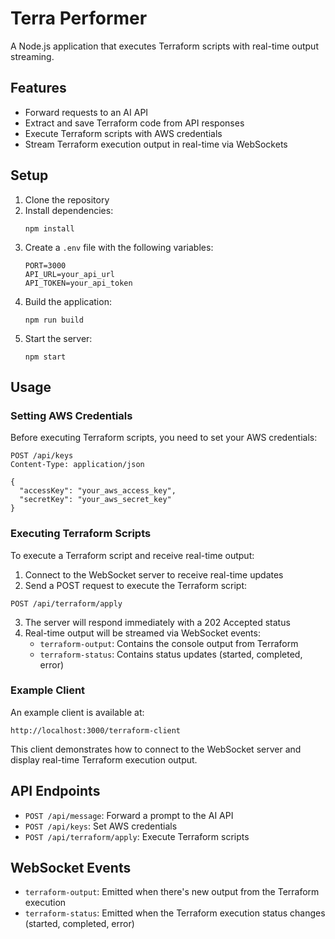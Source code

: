 # Terra Performer

A Node.js application that executes Terraform scripts with real-time output streaming.

## Features

- Forward requests to an AI API
- Extract and save Terraform code from API responses
- Execute Terraform scripts with AWS credentials
- Stream Terraform execution output in real-time via WebSockets

## Setup

1. Clone the repository
2. Install dependencies:
   ```
   npm install
   ```
3. Create a `.env` file with the following variables:
   ```
   PORT=3000
   API_URL=your_api_url
   API_TOKEN=your_api_token
   ```
4. Build the application:
   ```
   npm run build
   ```
5. Start the server:
   ```
   npm start
   ```

## Usage

### Setting AWS Credentials

Before executing Terraform scripts, you need to set your AWS credentials:

```
POST /api/keys
Content-Type: application/json

{
  "accessKey": "your_aws_access_key",
  "secretKey": "your_aws_secret_key"
}
```

### Executing Terraform Scripts

To execute a Terraform script and receive real-time output:

1. Connect to the WebSocket server to receive real-time updates
2. Send a POST request to execute the Terraform script:

```
POST /api/terraform/apply
```

3. The server will respond immediately with a 202 Accepted status
4. Real-time output will be streamed via WebSocket events:
   - `terraform-output`: Contains the console output from Terraform
   - `terraform-status`: Contains status updates (started, completed, error)

### Example Client

An example client is available at:

```
http://localhost:3000/terraform-client
```

This client demonstrates how to connect to the WebSocket server and display real-time Terraform execution output.

## API Endpoints

- `POST /api/message`: Forward a prompt to the AI API
- `POST /api/keys`: Set AWS credentials
- `POST /api/terraform/apply`: Execute Terraform scripts

## WebSocket Events

- `terraform-output`: Emitted when there's new output from the Terraform execution
- `terraform-status`: Emitted when the Terraform execution status changes (started, completed, error)